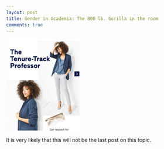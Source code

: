 ```yaml
---
layout: post
title: Gender in Academia: The 800 lb. Gorilla in the room
comments: true
---
```




<img src="/images/femaleProfessor.jpeg" alt="femaleProfessor" style="width: 200px;"/>

It is very likely that this will not be the last post on this topic.
